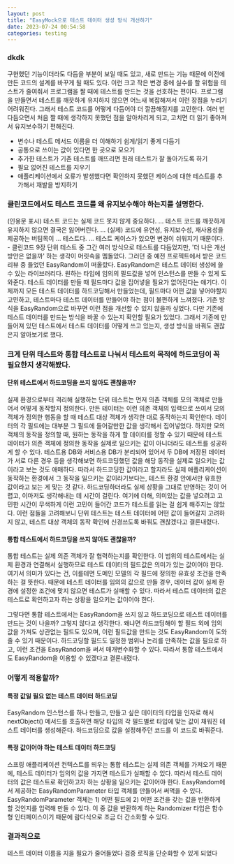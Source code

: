 ```yaml
---
layout: post
title: "EasyMock으로 테스트 데이터 생성 방식 개선하기"
date: 2023-07-24 00:54:58
categories: testing
---
```


### dkdk

구현했던 기능이더라도 다듬을 부분이 보일 때도 있고, 새로 만드는 기능 때문에 이전에 만든 코드의 설계를 바꾸게 될 때도 있다. 이런 크고 작은 변경 중에 실수를 할 위험을 테스트가 줄여줘서 프로그램을 짤 때에 테스트를 만드는 것을 선호하는 편이다. 프로그램을 만들면서 테스트를 깨끗하게 유지하지 않으면 어느새 복잡해져서 이런 장점을 누리기 어려워진다. 그래서 테스트 코드를 어떻게 다듬어야 더 깔끔해질지를 고민한다. 여러 번 다듬으면서 처음 짤 때에 생각하지 못했던 점을 알아차리게 되고, 고치면 더 읽기 좋아져서 유지보수하기 편해진다. 

- 변수나 테스트 메서드 이름을 더 이해하기 쉽게/읽기 좋게 다듬기
- 공통으로 쓰이는 값이 있다면 한 곳으로 모으기
- 추가한 테스트가 기존 테스트를 깨뜨리면 원래 테스트가 잘 돌아가도록 하기 
- 필요 없어진 테스트를 지우기 
- 애플리케이션에서 오류가 발생했다면 확인하지 못했던 케이스에 대한 테스트를 추가해서 재발을 방지하기

### 클린코드에서도 테스트 코드를 왜 유지보수해야 하는지를 설명한다.
(인용문 표시) 테스트 코드는 실제 코드 못지 않게 중요하다. ... 테스트 코드를 깨끗하게 유지하지 않으면 결국은 잃어버린다. ... (실제) 코드에 유연성, 유지보수성, 재사용성을 제공하는 버팀목이 ... 테스트다. ... 테스트 케이스가 있으면 변경이 쉬워지기 때문이다. - 클린코드 9장 단위 테스트 중
그간 여러 방식으로 테스트를 다듬었지만, '더 나은 개선 방안은 없을까' 하는 생각이 머릿속을 멤돌았다. 그러던 중 예전 프로젝트에서 받은 코드 리뷰 중 들었던 EasyRandom이 떠올랐다. EasyRandom은 테스트 데이터 생성에 쓸 수 있는 라이브러리다. 원하는 타입에 임의의 필드값을 넣어 인스턴스를 만들 수 있게 도와준다. 테스트 데이터를 만들 때 필드마다 값을 집어넣을 필요가 없어진다는 얘기다. 이제까지 모든 테스트 데이터를 하드코딩해서 만들었는데, 필드마다 어떤 값을 넣어야할지 고민하고, 테스트마다 테스트 데이터를 만들어야 하는 점이 불편하게 느껴졌다. 기존 방식을 EasyRandom으로 바꾸면 이런 점을 개선할 수 있지 않을까 싶었다. 다만 기존에 테스트 데이터를 만드는 방식을 바꿀 수 있는지 확인할 필요가 있었다. 그래서 기존에 만들어져 있던 테스트에서 테스트 데이터를 어떻게 쓰고 있는지, 생성 방식을 바꿔도 괜찮은지 알아보기로 했다.

### 크게 단위 테스트와 통합 테스트로 나눠서 테스트의 목적에 하드코딩이 꼭 필요한지 생각해봤다.

#### 단위 테스트에서 하드코딩을 쓰지 않아도 괜찮을까?

실제 환경으로부터 격리해 실행하는 단위 테스트는 먼저 의존 객체를 모의 객체로 만들어서 어떻게 동작할지 정의한다. 만든 테이터는 이런 의존 객체의 입력으로 쓰여서 모의 객체가 정의한 행동을 할 때 테스트 대상 객체가 생각한 대로 동작하는지 확인한다. 데이터의 각 필드에는 대부분 그 필드에 들어갈만한 값을 생각해서 집어넣었다. 하지만 모의 객체의 동작을 정의할 때, 원하는 동작을 하게 할 데이터를 정할 수 있기 때문에 테스트 데이터가 의존 객체에 정의한 동작을 실제로 일으키는 값이 아니더라도 테스트를 성공하게 할 수 있다. 테스트용 DB와 서비스용 DB가 분리되어 있어서 두 DB에 저장된 데이터가 서로 다른 경우 등을 생각해보면 하드코딩했던 값을 해당 동작을 실제로 일으키는 값이라고 보는 것도 애매하다. 따라서 하드코딩한 값이라고 할지라도 실제 애플리케이션이 동작하는 환경에서 그 동작을 일으키는 값이라기보다는, 테스트 환경 안에서만 유효한 값이라고 보는 게 맞는 것 같다. 하드코딩하더라도 실제 상황을 그대로 반영하는 것이 어렵고, 이마저도 생각해내는 데 시간이 걸린다. 여기에 더해, 의미있는 값을 넣으려고 고민한 시간이 무색하게 이런 고민이 들어간 코드가 테스트를 읽는 걸 쉽게 해주지는 않았다. 이런 점들을 고려해보니 단위 테스트는 테스트 데이터에 어떤 값이 들어갈지 고려하지 않고, 테스트 대상 객체의 동작 확인에 신경쓰도록 바꿔도 괜찮겠다고 결론내렸다.

#### 통합 테스트에서 하드코딩을 쓰지 않아도 괜찮을까?

통합 테스트는 실제 의존 객체가 잘 협력하는지를 확인한다. 이 범위의 테스트에서는 실제 환경과 연결해서 실행하므로 테스트 데이터의 필드값은 의미가 있는 값이어야 한다. 여기서 의미가 있다는 건, 이를테면 도메인 모델의 각 필드에 정의한 유효성 조건을 만족하는 걸 뜻한다. 때문에 테스트 데이터를 임의의 값으로 만들 경우, 데이터 값이 실제 환경에 설정한 조건에 맞지 않으면 테스트가 실패할 수 있다. 따라서 테스트 데이터의 값은 테스트로 확인하고자 하는 상황을 일으키는 값이어야 한다.

그렇다면 통합 테스트에서는 EasyRandom을 쓰지 않고 하드코딩으로 테스트 데이터를 만드는 것이 나을까? 그렇지 않다고 생각한다. 왜냐면 하드코딩해야 할 필드 외에 임의값을 가져도 상관없는 필드도 있으며, 이런 필드값을 만드는 것도 EasyRandom이 도와줄 수 있기 때문이다. 하드코딩할 필드도 일정한 범위나 논리를 만족하는 값을 필요로 하고, 이런 조건을 EasyRandom을 써서 매개변수화할 수 있다. 따라서 통합 테스트에서도 EasyRandom을 이용할 수 있겠다고 결론내렸다.

### 어떻게 적용할까?

#### 특정 값일 필요 없는 테스트 데이터 하드코딩

EasyRandom 인스턴스를 하나 만들고, 만들고 싶은 데이터의 타입을 인자로 해서 nextObject() 메서드를 호출하면 해당 타입의 각 필드별로 타입에 맞는 값이 채워진 테스트 데이터를 생성해준다. 하드코딩으로 값을 설정해주던 코드를 이 코드로 바꿔준다.

#### 특정 값이어야 하는 테스트 데이터 하드코딩

스프링 애플리케이션 컨텍스트를 띄우는 통합 테스트는 실제 의존 객체를 가져오기 때문에, 테스트 데이터가 임의의 값을 가지면 테스트가 실패할 수 있다. 따라서 테스트 데이터의 값은 테스트로 확인하고자 하는 상황을 일으키는 값이어야 한다.
EasyRandom에서 제공하는 EasyRandomParameter 타입 객체를 만들어서 써먹을 수 있다. EasyRandomParameter 객체는 1) 어떤 필드에 2) 어떤 조건을 갖는 값을 반환하게 할 것인지를 입력해 만들 수 있다. 이 중 값을 반환하게 하는 Randomizer<T> 타입은 함수형 인터페이스이기 때문에 람다식으로 조금 더 간소화할 수 있다.

### 결과적으로
테스트 데이터 이름을 지을 필요가 줄어들었다
검증 로직을 단순화할 수 있게 되었다
